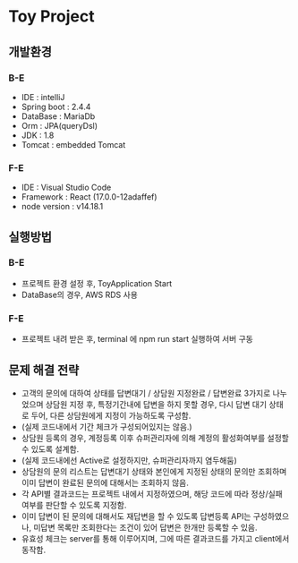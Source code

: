 # Toy Project
## 개발환경
### B-E
* IDE : intelliJ
* Spring boot : 2.4.4
* DataBase : MariaDb
* Orm : JPA(queryDsl)
* JDK : 1.8
* Tomcat : embedded Tomcat

### F-E
* IDE : Visual Studio Code
* Framework : React (17.0.0-12adaffef)
* node version : v14.18.1

## 실행방법
### B-E
* 프로젝트 환경 설정 후, ToyApplication Start
* DataBase의 경우, AWS RDS 사용
### F-E
* 프로젝트 내려 받은 후, terminal 에 npm run start 실행하여 서버 구동

## 문제 해결 전략
* 고객의 문의에 대하여 상태를 답변대기 / 상담원 지정완료 / 답변완료 3가지로 나누었으며
상담원 지정 후, 특정기간내에 답변을 하지 못할 경우, 다시 답변 대기 상태로 두어, 다른 상담원에게 지정이 가능하도록
구성함.
* (실제 코드내에서 기간 체크가 구성되어있지는 않음.)
* 상담원 등록의 경우, 계정등록 이후 슈퍼관리자에 의해 계정의 활성화여부를 설정할 수 있도록 설계함.
* (실제 코드내에선 Active로 설정하지만, 슈퍼관리자까지 염두해둠)
* 상담원의 문의 리스트는 답변대기 상태와 본인에게 지정된 상태의 문의만 조회하며
이미 답변이 완료된 문의에 대해서는 조회하지 않음.
* 각 API별 결과코드는 프로젝트 내에서 지정하였으며, 해당 코드에 따라 정상/실패 여부를 판단할 수 있도록 지정함.
* 이미 답변이 된 문의에 대해서도 재답변을 할 수 있도록 답변등록 API는 구성하였으나,  미답변 목록만 조회한다는 조건이 있어
답변은 한개만 등록할 수 있음.
* 유효성 체크는 server를 통해 이루어지며, 그에 따른 결과코드를 가지고 client에서 동작함.
